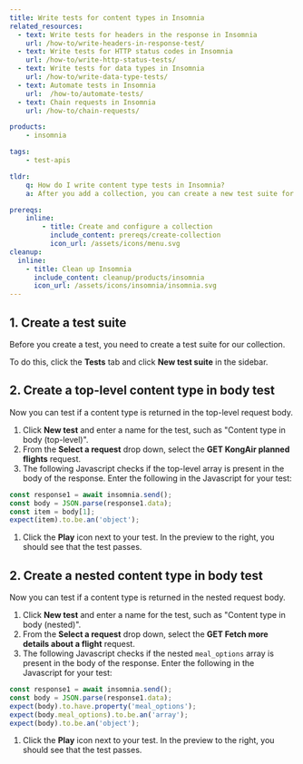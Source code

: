 ```yaml
---
title: Write tests for content types in Insomnia
related_resources:
  - text: Write tests for headers in the response in Insomnia
    url: /how-to/write-headers-in-response-test/ 
  - text: Write tests for HTTP status codes in Insomnia
    url: /how-to/write-http-status-tests/
  - text: Write tests for data types in Insomnia 
    url: /how-to/write-data-type-tests/
  - text: Automate tests in Insomnia
    url:  /how-to/automate-tests/
  - text: Chain requests in Insomnia
    url: /how-to/chain-requests/

products:
    - insomnia

tags:
    - test-apis

tldr:
    q: How do I write content type tests in Insomnia?
    a: After you add a collection, you can create a new test suite for the collection and then create individual tests in the suite. 

prereqs:
    inline:
        - title: Create and configure a collection
          include_content: prereqs/create-collection
          icon_url: /assets/icons/menu.svg
cleanup:
  inline:
    - title: Clean up Insomnia
      include_content: cleanup/products/insomnia
      icon_url: /assets/icons/insomnia/insomnia.svg
---
```


## 1. Create a test suite

Before you create a test, you need to create a test suite for our collection. 

To do this, click the **Tests** tab and click **New test suite** in the sidebar.

## 2. Create a top-level content type in body test

Now you can test if a content type is returned in the top-level request body. 

1. Click **New test** and enter a name for the test, such as "Content type in body (top-level)". 
1. From the **Select a request** drop down, select the **GET KongAir planned flights** request.
1. The following Javascript checks if the top-level array is present in the body of the response. Enter the following in the Javascript for your test:
```javascript
const response1 = await insomnia.send();
const body = JSON.parse(response1.data);
const item = body[1];
expect(item).to.be.an('object');
```
1. Click the **Play** icon next to your test. In the preview to the right, you should see that the test passes.

## 2. Create a nested content type in body test

Now you can test if a content type is returned in the nested request body. 

1. Click **New test** and enter a name for the test, such as "Content type in body (nested)". 
1. From the **Select a request** drop down, select the **GET Fetch more details about a flight** request.
1. The following Javascript checks if the nested `meal_options` array is present in the body of the response. Enter the following in the Javascript for your test:
```javascript
const response1 = await insomnia.send();
const body = JSON.parse(response1.data);
expect(body).to.have.property('meal_options'); 
expect(body.meal_options).to.be.an('array');
expect(body).to.be.an('object'); 
```
1. Click the **Play** icon next to your test. In the preview to the right, you should see that the test passes.